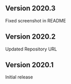 ## Version 2020.3
Fixed screenshot in README

## Version 2020.2

Updated Repository URL

## Version 2020.1

Initial release
